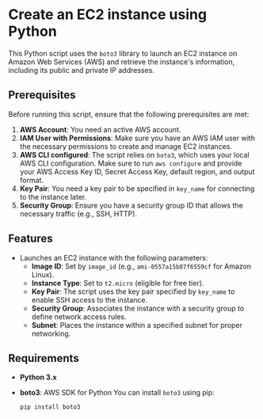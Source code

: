 # Create an EC2 instance using Python

This Python script uses the `boto3` library to launch an EC2 instance on Amazon Web Services (AWS) and retrieve the instance's information, including its public and private IP addresses.

## Prerequisites

Before running this script, ensure that the following prerequisites are met:

1. **AWS Account**: You need an active AWS account.
2. **IAM User with Permissions**: Make sure you have an AWS IAM user with the necessary permissions to create and manage EC2 instances.
3. **AWS CLI configured**: The script relies on `boto3`, which uses your local AWS CLI configuration. Make sure to run `aws configure` and provide your AWS Access Key ID, Secret Access Key, default region, and output format.
4. **Key Pair**: You need a key pair to be specified in `key_name` for connecting to the instance later.
5. **Security Group**: Ensure you have a security group ID that allows the necessary traffic (e.g., SSH, HTTP).

## Features

- Launches an EC2 instance with the following parameters:
  - **Image ID**: Set by `image_id` (e.g., `ami-0557a15b87f6559cf` for Amazon Linux).
  - **Instance Type**: Set to `t2.micro` (eligible for free tier).
  - **Key Pair**: The script uses the key pair specified by `key_name` to enable SSH access to the instance.
  - **Security Group**: Associates the instance with a security group to define network access rules.
  - **Subnet**: Places the instance within a specified subnet for proper networking.

## Requirements

- **Python 3.x**
- **boto3**: AWS SDK for Python
  You can install `boto3` using pip:

  ```bash
  pip install boto3
  ```
